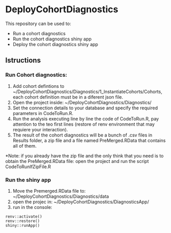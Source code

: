 # DeployCohortDiagnostics

This repository can be used to:
- Run a cohort diagnostics
- Run the cohort diagnostics shiny app
- Deploy the cohort diagnostics shiny app

## Istructions

### Run Cohort diagnostics:
1) Add cohort defintions to ~/DeployCohortDiagnostics/Diagnostics/1_InstantiateCohorts/Cohorts, each cohort definition must be in a diferent json file.
2) Open the project inside: ~/DeployCohortDiagnostics/Diagnostics/
3) Set the connection details to your database and specify the required parameters in CodeToRun.R.
4) Run the analysis executing line by line the code of CodeToRun.R, pay attention to the teo first lines (restore of renv environment that may requiere your interaction).
5) The result of the cohort diagnostics will be a bunch of .csv files in Results folder, a zip file and a file named PreMerged.RData that contains all of them.

*Note: if you already have the zip file and the only think that you need is to obtain the PreMerged.RData file: open the project and run the script CodeToRunIfZipFile.R

### Run the shiny app
1) Move the Premerged.RData file to: ~/DeployCohortDiagnostics/Diagnostics/data
2) open the projec in: ~/DeployCohortDiagnostics/DiagnosticsApp/
3) run in the console:
```
renv::activate()
renv::restore()
shiny::runApp()
```

